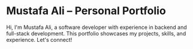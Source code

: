 # Mustafa Ali – Personal Portfolio

Hi, I'm Mustafa Ali, a software developer with experience in backend and full-stack development. This portfolio showcases my projects, skills, and experience. Let's connect!
